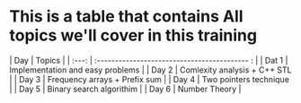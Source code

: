 # This is a table that contains All topics we'll cover in this training
|  Day     | Topics |
|    :---:    | :------------------------------------------ : |
| Dat 1       | Implementation and easy problems              |
| Day 2       | Comlexity analysis  + C++ STL                 |
| Day 3       | Frequency arrays + Prefix sum                 |
| Day 4       | Two pointers technique                        |
| Day 5       | Binary search algorithim                      |
| Day 6       | Number Theory                                 |

